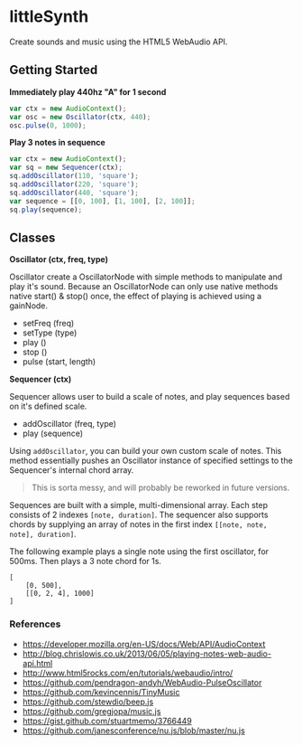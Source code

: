 littleSynth
===============================================================================
Create sounds and music using the HTML5 WebAudio API.


Getting Started
---------------
__Immediately play 440hz "A" for 1 second__

```javascript
var ctx = new AudioContext();
var osc = new Oscillator(ctx, 440);
osc.pulse(0, 1000);
```

__Play 3 notes in sequence__

```javascript
var ctx = new AudioContext();
var sq = new Sequencer(ctx);
sq.addOscillator(110, 'square');
sq.addOscillator(220, 'square');
sq.addOscillator(440, 'square');
var sequence = [[0, 100], [1, 100], [2, 100]];
sq.play(sequence);
```


Classes
-------
__Oscillator (ctx, freq, type)__

Oscillator create a OscillatorNode with simple methods to manipulate and play
it's sound.  Because an OscillatorNode can only use native methods native
start() & stop() once, the effect of playing is achieved using a gainNode.

- setFreq (freq)
- setType (type)
- play ()
- stop ()
- pulse (start, length)


__Sequencer (ctx)__

Sequencer allows user to build a scale of notes, and play sequences based on
it's defined scale.

- addOscillator (freq, type)
- play (sequence)

Using `addOscillator`, you can build your own custom scale of notes.  This method
essentially pushes an Oscillator instance of specified settings to the Sequencer's
internal chord array.

> This is sorta messy, and will probably be reworked in future versions.

Sequences are built with a simple, multi-dimensional array.  Each step consists
of 2 indexes `[note, duration]`.  The sequencer also supports chords by supplying
an array of notes in the first index `[[note, note, note], duration]`.

The following example plays a single note using the first oscillator, for 500ms.
Then plays a 3 note chord for 1s.

```
[
    [0, 500],
    [[0, 2, 4], 1000]
]
```


### References

- https://developer.mozilla.org/en-US/docs/Web/API/AudioContext
- http://blog.chrislowis.co.uk/2013/06/05/playing-notes-web-audio-api.html
- http://www.html5rocks.com/en/tutorials/webaudio/intro/
- https://github.com/pendragon-andyh/WebAudio-PulseOscillator
- https://github.com/kevincennis/TinyMusic
- https://github.com/stewdio/beep.js
- https://github.com/gregjopa/music.js
- https://gist.github.com/stuartmemo/3766449
- https://github.com/janesconference/nu.js/blob/master/nu.js
